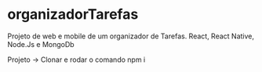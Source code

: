 # organizadorTarefas
Projeto de web e mobile de um organizador de Tarefas. React, React Native, Node.Js e MongoDb


Projeto -> Clonar e rodar o comando npm i